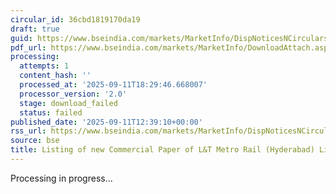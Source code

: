 ```yaml
---
circular_id: 36cbd1819170da19
draft: true
guid: https://www.bseindia.com/markets/MarketInfo/DispNoticesNCirculars.aspx?Noticeid={EFF768E0-B6A6-4638-9B23-3958FF6E0907}&noticeno=20250911-72&dt=09/11/2025&icount=72&totcount=91&flag=0
pdf_url: https://www.bseindia.com/markets/MarketInfo/DownloadAttach.aspx?id=20250911-72&attachedId=
processing:
  attempts: 1
  content_hash: ''
  processed_at: '2025-09-11T18:29:46.668007'
  processor_version: '2.0'
  stage: download_failed
  status: failed
published_date: '2025-09-11T12:39:10+00:00'
rss_url: https://www.bseindia.com/markets/MarketInfo/DispNoticesNCirculars.aspx?Noticeid={EFF768E0-B6A6-4638-9B23-3958FF6E0907}&noticeno=20250911-72&dt=09/11/2025&icount=72&totcount=91&flag=0
source: bse
title: Listing of new Commercial Paper of L&T Metro Rail (Hyderabad) Limited
---
```


Processing in progress...